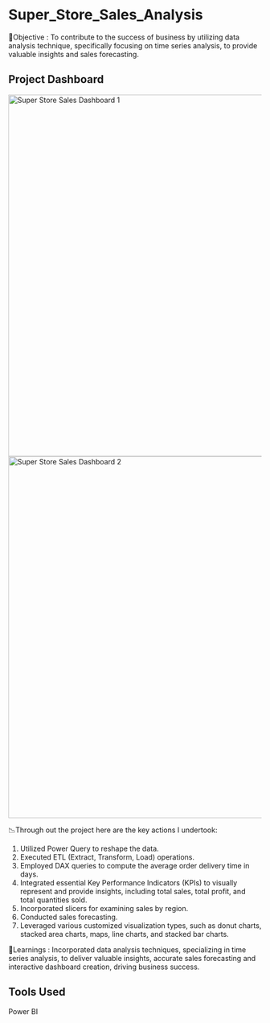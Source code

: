# Super_Store_Sales_Analysis

🎯Objective : To contribute to the success of business by utilizing data analysis technique, specifically focusing on time series analysis, to provide valuable insights and sales forecasting.

## Project Dashboard
<img width="719" alt="Super Store Sales Dashboard 1" src="https://github.com/Sreeraj28kr/Vrinda_Store_Data_Analysis/assets/153048765/096da319-f2c6-4628-b3ba-fbe3b7ec62ec">
<img width="719" alt="Super Store Sales Dashboard 2" src="https://github.com/Sreeraj28kr/Vrinda_Store_Data_Analysis/assets/153048765/7b928fa2-dd5d-474c-912a-5bcea6817b46">


📉Through out the project here are the key actions I undertook:

1. Utilized Power Query to reshape the data.
2. Executed ETL (Extract, Transform, Load) operations.
3. Employed DAX queries to compute the average order delivery time in days.
4. Integrated essential Key Performance Indicators (KPIs) to visually represent and provide insights, including total sales, total profit, and total quantities sold.
5. Incorporated slicers for examining sales by region.
6. Conducted sales forecasting.
7. Leveraged various customized visualization types, such as donut charts, stacked area charts, maps, line charts, and stacked bar charts.

📝Learnings : Incorporated data analysis techniques, specializing in time series analysis, to deliver valuable insights, accurate sales forecasting and interactive dashboard creation, driving business success.

## Tools Used
Power BI
